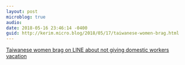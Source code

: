 ```yaml
---
layout: post
microblog: true
audio: 
date: 2018-05-16 23:46:14 -0400
guid: http://kerim.micro.blog/2018/05/17/taiwanese-women-brag.html
---
```

[Taiwanese women brag on LINE about not giving domestic workers vacation](https://www.taiwannews.com.tw/en/news/3431195)
